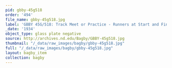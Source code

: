 ```yaml
---
pid: gbby-45g518
order: '494'
file_name: gbby-45g518.jpg
label: 'GBBY 45G/518: Track Meet or Practice - Runners at Start and Finish - 1934'
_date: '1934'
object_type: glass plate negative
source: http://archives.nd.edu/Bagby/GBBY-45g518.jpg
thumbnail: "/_data/raw_images/bagby/gbby-45g518.jpg"
full: "/_data/raw_images/bagby/gbby-45g518.jpg"
layout: bagby_item
collection: bagby
---
```

